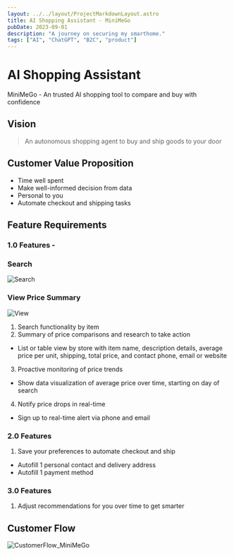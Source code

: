 ```yaml
---
layout: ../../layout/ProjectMarkdownLayout.astro
title: AI Shopping Assistant - MiniMeGo
pubDate: 2023-09-01
description: "A journey on securing my smarthome."
tags: ["AI", "ChatGPT", "B2C", "product"]
---
```


# AI Shopping Assistant

MiniMeGo - An trusted AI shopping tool to compare and buy with confidence

## Vision

> An autonomous shopping agent to buy and ship goods to your door

## Customer Value Proposition

- Time well spent
- Make well-informed decision from data
- Personal to you
- Automate checkout and shipping tasks

## Feature Requirements

### 1.0 Features -

### Search

![Search](/images/MiniMeGo_Default.webp)

### View Price Summary

![View](/images/ProtfolioCard_MiniMeGo.webp)

1. Search functionality by item
2. Summary of price comparisons and research to take action

- List or table view by store with item name, description details, average price per unit, shipping, total price, and contact phone, email or website

3. Proactive monitoring of price trends

- Show data visualization of average price over time, starting on day of search

4. Notify price drops in real-time

- Sign up to real-time alert via phone and email

### 2.0 Features

1. Save your preferences to automate checkout and ship

- Autofill 1 personal contact and delivery address
- Autofill 1 payment method

### 3.0 Features

1. Adjust recommendations for you over time to get smarter

## Customer Flow

![CustomerFlow_MiniMeGo](/images/CustomerFlow_MiniMeGo.webp)
